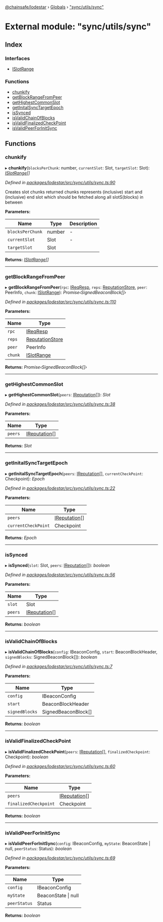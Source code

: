 [@chainsafe/lodestar](../README.md) › [Globals](../globals.md) › ["sync/utils/sync"](_sync_utils_sync_.md)

# External module: "sync/utils/sync"

## Index

### Interfaces

* [ISlotRange](../interfaces/_sync_utils_sync_.islotrange.md)

### Functions

* [chunkify](_sync_utils_sync_.md#chunkify)
* [getBlockRangeFromPeer](_sync_utils_sync_.md#getblockrangefrompeer)
* [getHighestCommonSlot](_sync_utils_sync_.md#gethighestcommonslot)
* [getInitalSyncTargetEpoch](_sync_utils_sync_.md#getinitalsynctargetepoch)
* [isSynced](_sync_utils_sync_.md#issynced)
* [isValidChainOfBlocks](_sync_utils_sync_.md#isvalidchainofblocks)
* [isValidFinalizedCheckPoint](_sync_utils_sync_.md#isvalidfinalizedcheckpoint)
* [isValidPeerForInitSync](_sync_utils_sync_.md#isvalidpeerforinitsync)

## Functions

###  chunkify

▸ **chunkify**(`blocksPerChunk`: number, `currentSlot`: Slot, `targetSlot`: Slot): *[ISlotRange](../interfaces/_sync_utils_sync_.islotrange.md)[]*

*Defined in [packages/lodestar/src/sync/utils/sync.ts:90](https://github.com/ChainSafe/lodestar/blob/2fb982b/packages/lodestar/src/sync/utils/sync.ts#L90)*

Creates slot chunks returned chunks represents (inclusive) start and (inclusive) end slot
which should be fetched along all slotS(blocks) in between

**Parameters:**

Name | Type | Description |
------ | ------ | ------ |
`blocksPerChunk` | number | - |
`currentSlot` | Slot | - |
`targetSlot` | Slot |   |

**Returns:** *[ISlotRange](../interfaces/_sync_utils_sync_.islotrange.md)[]*

___

###  getBlockRangeFromPeer

▸ **getBlockRangeFromPeer**(`rpc`: [IReqResp](../interfaces/_network_interface_.ireqresp.md), `reps`: [ReputationStore](../classes/_sync_ireputation_.reputationstore.md), `peer`: PeerInfo, `chunk`: [ISlotRange](../interfaces/_sync_utils_sync_.islotrange.md)): *Promise‹SignedBeaconBlock[]›*

*Defined in [packages/lodestar/src/sync/utils/sync.ts:110](https://github.com/ChainSafe/lodestar/blob/2fb982b/packages/lodestar/src/sync/utils/sync.ts#L110)*

**Parameters:**

Name | Type |
------ | ------ |
`rpc` | [IReqResp](../interfaces/_network_interface_.ireqresp.md) |
`reps` | [ReputationStore](../classes/_sync_ireputation_.reputationstore.md) |
`peer` | PeerInfo |
`chunk` | [ISlotRange](../interfaces/_sync_utils_sync_.islotrange.md) |

**Returns:** *Promise‹SignedBeaconBlock[]›*

___

###  getHighestCommonSlot

▸ **getHighestCommonSlot**(`peers`: [IReputation](../interfaces/_sync_ireputation_.ireputation.md)[]): *Slot*

*Defined in [packages/lodestar/src/sync/utils/sync.ts:38](https://github.com/ChainSafe/lodestar/blob/2fb982b/packages/lodestar/src/sync/utils/sync.ts#L38)*

**Parameters:**

Name | Type |
------ | ------ |
`peers` | [IReputation](../interfaces/_sync_ireputation_.ireputation.md)[] |

**Returns:** *Slot*

___

###  getInitalSyncTargetEpoch

▸ **getInitalSyncTargetEpoch**(`peers`: [IReputation](../interfaces/_sync_ireputation_.ireputation.md)[], `currentCheckPoint`: Checkpoint): *Epoch*

*Defined in [packages/lodestar/src/sync/utils/sync.ts:22](https://github.com/ChainSafe/lodestar/blob/2fb982b/packages/lodestar/src/sync/utils/sync.ts#L22)*

**Parameters:**

Name | Type |
------ | ------ |
`peers` | [IReputation](../interfaces/_sync_ireputation_.ireputation.md)[] |
`currentCheckPoint` | Checkpoint |

**Returns:** *Epoch*

___

###  isSynced

▸ **isSynced**(`slot`: Slot, `peers`: [IReputation](../interfaces/_sync_ireputation_.ireputation.md)[]): *boolean*

*Defined in [packages/lodestar/src/sync/utils/sync.ts:56](https://github.com/ChainSafe/lodestar/blob/2fb982b/packages/lodestar/src/sync/utils/sync.ts#L56)*

**Parameters:**

Name | Type |
------ | ------ |
`slot` | Slot |
`peers` | [IReputation](../interfaces/_sync_ireputation_.ireputation.md)[] |

**Returns:** *boolean*

___

###  isValidChainOfBlocks

▸ **isValidChainOfBlocks**(`config`: IBeaconConfig, `start`: BeaconBlockHeader, `signedBlocks`: SignedBeaconBlock[]): *boolean*

*Defined in [packages/lodestar/src/sync/utils/sync.ts:7](https://github.com/ChainSafe/lodestar/blob/2fb982b/packages/lodestar/src/sync/utils/sync.ts#L7)*

**Parameters:**

Name | Type |
------ | ------ |
`config` | IBeaconConfig |
`start` | BeaconBlockHeader |
`signedBlocks` | SignedBeaconBlock[] |

**Returns:** *boolean*

___

###  isValidFinalizedCheckPoint

▸ **isValidFinalizedCheckPoint**(`peers`: [IReputation](../interfaces/_sync_ireputation_.ireputation.md)[], `finalizedCheckpoint`: Checkpoint): *boolean*

*Defined in [packages/lodestar/src/sync/utils/sync.ts:60](https://github.com/ChainSafe/lodestar/blob/2fb982b/packages/lodestar/src/sync/utils/sync.ts#L60)*

**Parameters:**

Name | Type |
------ | ------ |
`peers` | [IReputation](../interfaces/_sync_ireputation_.ireputation.md)[] |
`finalizedCheckpoint` | Checkpoint |

**Returns:** *boolean*

___

###  isValidPeerForInitSync

▸ **isValidPeerForInitSync**(`config`: IBeaconConfig, `myState`: BeaconState | null, `peerStatus`: Status): *boolean*

*Defined in [packages/lodestar/src/sync/utils/sync.ts:69](https://github.com/ChainSafe/lodestar/blob/2fb982b/packages/lodestar/src/sync/utils/sync.ts#L69)*

**Parameters:**

Name | Type |
------ | ------ |
`config` | IBeaconConfig |
`myState` | BeaconState &#124; null |
`peerStatus` | Status |

**Returns:** *boolean*
